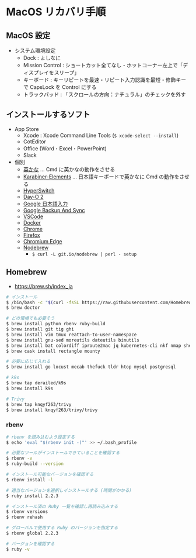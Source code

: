 # MacOS リカバリ手順


## MacOS 設定

- システム環境設定
    - Dock : よしなに
    - Mission Control : ショートカット全てなし・ホットコーナー左上で「ディスプレイをスリープ」
    - キーボード : キーリピートを最速・リピート入力認識を最短・修飾キーで CapsLock を Control にする
    - トラックパッド : 「スクロールの方向：ナチュラル」のチェックを外す


## インストールするソフト

- App Store
    - Xcode : Xcode Command Line Tools (`$ xcode-select --install`)
    - CotEditor
    - Office (Word・Excel・PowerPoint)
    - Slack
- 個別
    - [英かな](https://ei-kana.appspot.com/) … Cmd に英かなの動作をさせる
    - [Karabiner-Elements](https://pqrs.org/osx/karabiner/) … 日本語キーボードで英かなに Cmd の動作をさせる
    - [HyperSwitch](https://bahoom.com/hyperswitch)
    - [Day-O 2](https://shauninman.com/archive/2016/10/20/day_o_2_mac_menu_bar_clock)
    - [Google 日本語入力](https://www.google.co.jp/ime/)
    - [Google Backup And Sync](https://www.google.com/intl/ja_ALL/drive/download/)
    - [VSCode](https://code.visualstudio.com/download)
    - [Docker](https://hub.docker.com/editions/community/docker-ce-desktop-mac/)
    - [Chrome](https://www.google.com/intl/ja_jp/chrome/)
    - [Firefox](https://www.mozilla.org/ja/firefox/new/)
    - [Chromium Edge](https://www.microsoft.com/en-us/edge)
    - [Nodebrew](https://github.com/hokaccha/nodebrew)
        - `$ curl -L git.io/nodebrew | perl - setup`


## Homebrew

- <https://brew.sh/index_ja>

```sh
# インストール
$ /bin/bash -c "$(curl -fsSL https://raw.githubusercontent.com/Homebrew/install/master/install.sh)"
$ brew doctor

# どの環境でも必要そう
$ brew install python rbenv ruby-build
$ brew install git tig ghi
$ brew install vim tmux reattach-to-user-namespace
$ brew install gnu-sed moreutils dateutils binutils
$ brew install bat colordiff iproute2mac jq kubernetes-cli nkf nmap shellcheck tree w3m watch wget
$ brew cask install rectangle mounty

# 必要に応じて入れる
$ brew install go locust mecab thefuck tldr htop mysql postgresql

# k9s
$ brew tap derailed/k9s
$ brew install k9s

# Trivy
$ brew tap knqyf263/trivy
$ brew install knqyf263/trivy/trivy
```

### rbenv

```sh
# rbenv を読み込むよう設定する
$ echo 'eval "$(rbenv init -)"' >> ~/.bash_profile

# 必要なツールがインストールできていることを確認する
$ rbenv -v
$ ruby-build --version

# インストール可能なバージョンを確認する
$ rbenv install -l

# 適当なバージョンを選択しインストールする (時間がかかる)
$ ruby install 2.2.3

# インストール済の Ruby 一覧を確認し再読み込みする
$ rbenv versions
$ rbenv rehash

# グローバルで使用する Ruby のバージョンを指定する
$ rbenv global 2.2.3

# バージョンを確認する
$ ruby -v
```
